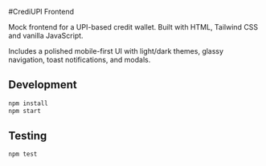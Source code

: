 #CrediUPI Frontend

Mock frontend for a UPI-based credit wallet. Built with HTML, Tailwind CSS and vanilla JavaScript.

Includes a polished mobile-first UI with light/dark themes, glassy navigation, toast notifications, and modals.

## Development

```sh
npm install
npm start
```

## Testing

```sh
npm test
```